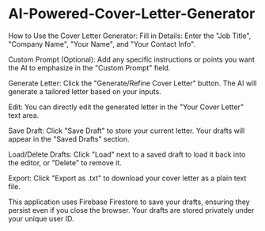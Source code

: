 # AI-Powered-Cover-Letter-Generator

How to Use the Cover Letter Generator:
Fill in Details: Enter the "Job Title", "Company Name", "Your Name", and "Your Contact Info".

Custom Prompt (Optional): Add any specific instructions or points you want the AI to emphasize in the "Custom Prompt" field.

Generate Letter: Click the "Generate/Refine Cover Letter" button. The AI will generate a tailored letter based on your inputs.

Edit: You can directly edit the generated letter in the "Your Cover Letter" text area.

Save Draft: Click "Save Draft" to store your current letter. Your drafts will appear in the "Saved Drafts" section.

Load/Delete Drafts: Click "Load" next to a saved draft to load it back into the editor, or "Delete" to remove it.

Export: Click "Export as .txt" to download your cover letter as a plain text file.

This application uses Firebase Firestore to save your drafts, ensuring they persist even if you close the browser. Your drafts are stored privately under your unique user ID.
